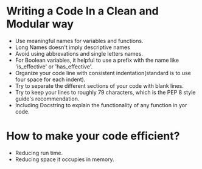 # Writing a Code In a Clean and Modular way
  * Use meaningful names for variables and functions.
  * Long Names doesn't imply descriptive names
  * Avoid using abbrevations and single letters names.
  * For Boolean variables, it helpful to use a prefix with the name like 'is_effective' or 'has_effective'.
  * Organize your code line with consistent indentation(standard is to use four space for each indent).
  * Try to separate the different sections of your code with blank lines.
  * Try to keep your lines to roughly 79 characters, which is the PEP 8 style guide's recommendation.
  * Including Docstring to explain the functionality of any function in yor code.

# How to make your code efficient?
  * Reducing run time.
  * Reducing space it occupies in memory.
  
